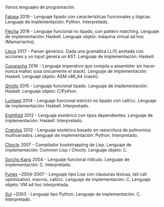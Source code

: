 
Varios lenguajes de programación.

[Falopa](falopa/) 2019 - Lenguaje tipado con características funcionales y lógicas.
Lenguaje de implementación: Python. Interpretado.

[Flecha](flecha/) 2018 - Lenguaje funcional no tipado, con pattern matching.
Lenguaje de implementación: Haskell. Lenguaje objeto: máquina virtual ad hoc (Mamarracho).

[Lleca](lleca/) 2017 - Parser genérico. Dada una gramática LL(1) anotada con acciones y un input genera un AST.
Lenguaje de implementación: Haskell.

[Cucaracha](cucaracha/) 2016 - Lenguaje imperativo que compila a assembler sin hacer nunca malloc (usa únicamente el stack).
Lenguaje de implementación: Haskell. Lenguaje objeto: ASM x86_64 (nasm).

[Qriollo](qriollo/) 2015 - Lenguaje funcional tipado.
Lenguaje de implementación: Haskell. Lenguaje objeto: C/Python.

[Lumpen](lumpen/) 2014 - Lenguaje funcional estricto no tipado con call/cc.
Lenguaje de implementación: Haskell. Interpretado.

[Eightfold](eightfold/) 2012 - Lenguaje esotérico con tipos dependientes.
Lenguaje de implementación: Haskell. Interpretado.

[Cratylus](cratylus/) 2012 - Lenguaje esotérico basado en reescritura de polinomios multivariados.
Lenguaje de implementación: Python. Interpretado.

[Choclo](choclo/) 2007 - Compilador bootstrapping de Lisp.
Lenguaje de implementación: Common Lisp / Choclo. Lenguaje objeto: C.

[Sorcho Kang](sorcho/) 2004 - Lenguaje funcional ridículo.
Lenguaje de implementación: C. Interpretado.

[Funes](funes/) ~2004-2007 - Lenguaje tipo Lisp con clausuras léxicas, tail call optimization, macros, call/cc.
Lenguaje de implementación: C. Lenguaje objeto: VM ad hoc interpretada.

[Xul](xul/) ~2003 - Lenguaje tipo Python.
Lenguaje de implementación: C. Interpretado.

